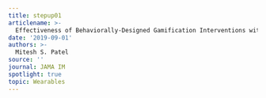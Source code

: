 ```yaml
---
title: stepup01
articlename: >-
  Effectiveness of Behaviorally-Designed Gamification Interventions with Social Incentives for Increasing Physical Activity among Overweight and Obese Adults across the United States: The STEP UP Randomized Clinical Trial. 
date: '2019-09-01'
authors: >-
  Mitesh S. Patel
source: ''
journal: JAMA IM
spotlight: true
topic: Wearables
---
```


